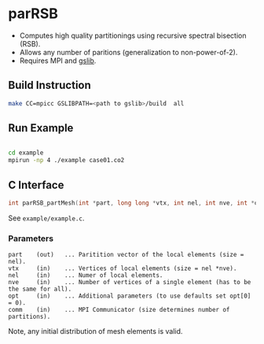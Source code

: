 # parRSB

* Computes high quality partitionings using recursive spectral bisection (RSB).
* Allows any number of paritions (generalization to non-power-of-2).
* Requires MPI and [gslib](https://github.com/gslib/gslib).

## Build Instruction

```sh
make CC=mpicc GSLIBPATH=<path to gslib>/build  all
```

## Run Example

```sh

cd example
mpirun -np 4 ./example case01.co2
```

## C Interface

```C
int parRSB_partMesh(int *part, long long *vtx, int nel, int nve, int *options, MPI_Comm comm);
```

See `example/example.c`.

### Parameters

```text
part    (out)   ... Paritition vector of the local elements (size = nel).
vtx     (in)    ... Vertices of local elements (size = nel *nve).
nel     (in)    ... Numer of local elements.
nve     (in)    ... Number of vertices of a single element (has to be the same for all).
opt     (in)    ... Additional parameters (to use defaults set opt[0] = 0).
comm    (in)    ... MPI Communicator (size determines number of partitions).
```

Note, any initial distribution of mesh elements is valid. 
